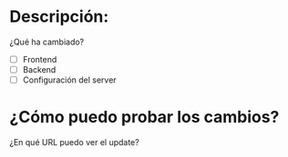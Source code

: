 # Descripción:
¿Qué ha cambiado?

- [ ] Frontend
- [ ] Backend
- [ ] Configuración del server

# ¿Cómo puedo probar los cambios?
¿En qué URL puedo ver el update?
